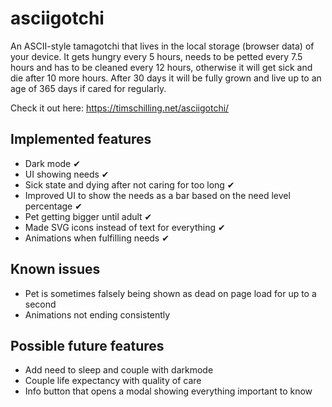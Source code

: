 # asciigotchi

An ASCII-style tamagotchi that lives in the local storage (browser data) of your device.
It gets hungry every 5 hours, needs to be petted every 7.5 hours and has to be cleaned every 12 hours, otherwise it will get sick and die after 10 more hours.
After 30 days it will be fully grown and live up to an age of 365 days if cared for regularly.

Check it out here: https://timschilling.net/asciigotchi/

## Implemented features

- Dark mode ✔
- UI showing needs ✔
- Sick state and dying after not caring for too long ✔
- Improved UI to show the needs as a bar based on the need level percentage ✔
- Pet getting bigger until adult ✔
- Made SVG icons instead of text for everything ✔
- Animations when fulfilling needs ✔

## Known issues

- Pet is sometimes falsely being shown as dead on page load for up to a second
- Animations not ending consistently

## Possible future features

- Add need to sleep and couple with darkmode
- Couple life expectancy with quality of care
- Info button that opens a modal showing everything important to know
